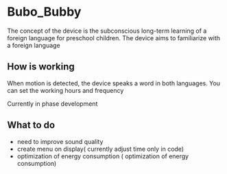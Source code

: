 # Bubo_Bubby
The concept of the device is the subconscious long-term learning of a foreign language for preschool children. The device aims to familiarize with a foreign language

## How is working
When motion is detected, the device speaks a word in both languages. You can set the working hours and frequency


Currently in phase development

## What to do
* need to improve sound quality
* create menu on display( currently adjust time only in code)
* optimization of energy consumption ( optimization of energy consumption)

